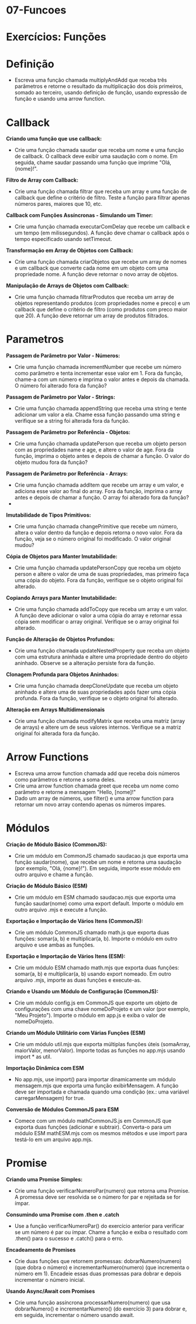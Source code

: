 # 07-Funcoes
# Exercícios: Funções
# Definição
- Escreva uma função chamada multiplyAndAdd que receba três parâmetros e retorne o resultado da multiplicação dos dois primeiros, somado ao terceiro, usando definição de função, usando expressão de função e usando uma arrow function.

# Callback 
**Criando uma função que use callback:**
- Crie uma função chamada saudar que receba um nome e uma função de callback. O callback deve exibir uma saudação com o nome. Em seguida, chame saudar passando uma função que imprime "Olá, {nome}!".

**Filtro de Array com Callback:**
- Crie uma função chamada filtrar que receba um array e uma função de callback que define o critério de filtro. Teste a função para filtrar apenas números pares, maiores que 10, etc.
  
**Callback com Funções Assíncronas - Simulando um Timer:**
- Crie uma função chamada executarComDelay que recebe um callback e um tempo (em milissegundos). A função deve chamar o callback após o tempo especificado usando setTimeout.

**Transformação em Array de Objetos com Callback:**
- Crie uma função chamada criarObjetos que recebe um array de nomes e um callback que converte cada nome em um objeto com uma propriedade nome. A função deve retornar o novo array de objetos.
  
**Manipulação de Arrays de Objetos com Callback:** 
- Crie uma função chamada filtrarProdutos que receba um array de objetos representando produtos (com propriedades nome e preco) e um callback que define o critério de filtro (como produtos com preco maior que 20). A função deve retornar um array de produtos filtrados.

# Parametros 
**Passagem de Parâmetro por Valor - Números:** 
- Crie uma função chamada incrementNumber que recebe um número como parâmetro e tenta incrementar esse valor em 1. Fora da função, chame-a com um número e imprima o valor antes e depois da chamada. O número foi alterado fora da função?
  
**Passagem de Parâmetro por Valor - Strings:**
- Crie uma função chamada appendString que receba uma string e tente adicionar um valor a ela. Chame essa função passando uma string e verifique se a string foi alterada fora da função.
  
**Passagem de Parâmetro por Referência - Objetos:**
- Crie uma função chamada updatePerson que receba um objeto person com as propriedades name e age, e altere o valor de age. Fora da função, imprima o objeto antes e depois de chamar a função. O valor do objeto mudou fora da função?
  
**Passagem de Parâmetro por Referência - Arrays:**
- Crie uma função chamada addItem que recebe um array e um valor, e adiciona esse valor ao final do array. Fora da função, imprima o array antes e depois de chamar a função. O array foi alterado fora da função?
- 
**Imutabilidade de Tipos Primitivos:**
- Crie uma função chamada changePrimitive que recebe um número, altera o valor dentro da função e depois retorna o novo valor. Fora da função, veja se o número original foi modificado. O valor original mudou?
  
**Cópia de Objetos para Manter Imutabilidade:**
- Crie uma função chamada updatePersonCopy que receba um objeto person e altere o valor de uma de suas propriedades, mas primeiro faça uma cópia do objeto. Fora da função, verifique se o objeto original foi alterado.
  
**Copiando Arrays para Manter Imutabilidade:**
- Crie uma função chamada addToCopy que receba um array e um valor. A função deve adicionar o valor a uma cópia do array e retornar essa cópia sem modificar o array original. Verifique se o array original foi alterado.
  
**Função de Alteração de Objetos Profundos:**
- Crie uma função chamada updateNestedProperty que receba um objeto com uma estrutura aninhada e altere uma propriedade dentro do objeto aninhado. Observe se a alteração persiste fora da função.

**Clonagem Profunda para Objetos Aninhados:** 
- Crie uma função chamada deepCloneUpdate que receba um objeto aninhado e altere uma de suas propriedades após fazer uma cópia profunda. Fora da função, verifique se o objeto original foi alterado.

**Alteração em Arrays Multidimensionais**
- Crie uma função chamada modifyMatrix que receba uma matriz (array de arrays) e altere um de seus valores internos. Verifique se a matriz original foi alterada fora da função.

# Arrow Functions
- Escreva uma arrow function chamada add que receba dois números como parâmetros e retorne a soma deles.
- Crie uma arrow function chamada greet que receba um nome como parâmetro e retorne a mensagem "Hello, [nome]!"
- Dado um array de números, use filter() e uma arrow function para retornar um novo array contendo apenas os números ímpares.

# Módulos
**Criação de Módulo Básico (CommonJS):**
- Crie um módulo em CommonJS chamado saudacao.js que exporta uma função saudar(nome), que recebe um nome e retorna uma saudação (por exemplo, "Olá, {nome}!"). Em seguida, importe esse módulo em outro arquivo e chame a função.
  
**Criação de Módulo Básico (ESM)**
- Crie um módulo em ESM chamado saudacao.mjs que exporta uma função saudar(nome) como uma export default. Importe o módulo em outro arquivo .mjs e execute a função.

**Exportação e Importação de Vários Itens (CommonJS):** 
- Crie um módulo CommonJS chamado math.js que exporta duas funções: somar(a, b) e multiplicar(a, b). Importe o módulo em outro arquivo e use ambas as funções.

**Exportação e Importação de Vários Itens (ESM):**
- Crie um módulo ESM chamado math.mjs que exporta duas funções: somar(a, b) e multiplicar(a, b) usando export nomeado. Em outro arquivo .mjs, importe as duas funções e execute-as.

**Criando e Usando um Módulo de Configuração (CommonJS):** 
- Crie um módulo config.js em CommonJS que exporte um objeto de configurações com uma chave nomeDoProjeto e um valor (por exemplo, "Meu Projeto"). Importe o módulo em app.js e exiba o valor de nomeDoProjeto.

**Criando um Módulo Utilitário com Várias Funções (ESM)** 
- Crie um módulo util.mjs que exporta múltiplas funções úteis (somaArray, maiorValor, menorValor). Importe todas as funções no app.mjs usando import * as util.

**Importação Dinâmica com ESM**
- No app.mjs, use import() para importar dinamicamente um módulo mensagem.mjs que exporta uma função exibirMensagem. A função deve ser importada e chamada quando uma condição (ex.: uma variável carregarMensagem) for true.

**Conversão de Módulos CommonJS para ESM** 
- Comece com um módulo mathCommonJS.js em CommonJS que exporta duas funções (adicionar e subtrair). Converta-o para um módulo ESM mathESM.mjs com os mesmos métodos e use import para testá-lo em um arquivo app.mjs.

# Promise
**Criando uma Promise Simples:** 
- Crie uma função verificarNumeroPar(numero) que retorna uma Promise. A promessa deve ser resolvida se o número for par e rejeitada se for ímpar.

**Consumindo uma Promise com .then e .catch** 
- Use a função verificarNumeroPar() do exercício anterior para verificar se um número é par ou ímpar. Chame a função e exiba o resultado com .then() para o sucesso e .catch() para o erro.

**Encadeamento de Promises**
- Crie duas funções que retornem promessas: dobrarNumero(numero) (que dobra o número) e incrementarNumero(numero) (que incrementa o número em 1). Encadeie essas duas promessas para dobrar e depois incrementar o número inicial.

**Usando Async/Await com Promises** 
- Crie uma função assíncrona processarNumero(numero) que usa dobrarNumero() e incrementarNumero() (do exercício 3) para dobrar e, em seguida, incrementar o número usando await.
